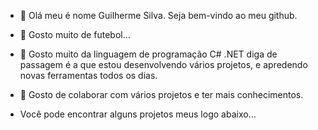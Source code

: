 - 👋 Olá meu é nome Guilherme Silva. Seja bem-vindo ao meu github.

- 👀 Gosto muito de futebol...

- 🌱 Gosto muito da linguagem de programação C# .NET diga de passagem é a que estou desenvolvendo vários projetos, e apredendo novas ferramentas todos os dias.

- 💞️ Gosto de colaborar com vários projetos e ter mais conhecimentos.

- Você pode encontrar alguns projetos meus logo abaixo...

<!---
Guilherme2022developer/Guilherme2022developer is a ✨ special ✨ repository because its `README.md` (this file) appears on your GitHub profile.
You can click the Preview link to take a look at your changes.
--->

